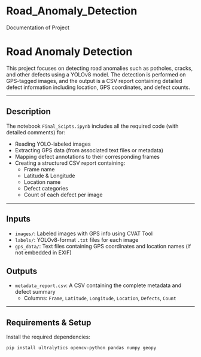 # Road_Anomaly_Detection
Documentation of Project
# Road Anomaly Detection

This project focuses on detecting road anomalies such as potholes, cracks, and other defects using a YOLOv8 model. The detection is performed on GPS-tagged images, and the output is a CSV report containing detailed defect information including location, GPS coordinates, and defect counts.

---

##  Description

The notebook `Final_Scipts.ipynb` includes all the required code (with detailed comments) for:

- Reading YOLO-labeled images
- Extracting GPS data (from associated text files or metadata)
- Mapping defect annotations to their corresponding frames
- Creating a structured CSV report containing:
  - Frame name
  - Latitude & Longitude
  - Location name
  - Defect categories
  - Count of each defect per image

---

##  Inputs

-  `images/`: Labeled images with GPS info using CVAT Tool
-  `labels/`: YOLOv8-format `.txt` files for each image
-  `gps_data/`: Text files containing GPS coordinates and location names (if not embedded in EXIF)

##  Outputs

- `metadata_report.csv`: A CSV containing the complete metadata and defect summary
  - Columns: `Frame`, `Latitude`, `Longitude`, `Location`, `Defects`, `Count`

---

## Requirements & Setup

Install the required dependencies:

```bash
pip install ultralytics opencv-python pandas numpy geopy
